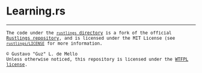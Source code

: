 # Learning.rs

---

<samp><small>
The code under the <a href="./rustlings"><code>rustlings</code> directory</a> is
a fork of the official <a href="https://github.com/rust-lang/rustlings">Rustlings
repository</a>, and is licensed under the MIT License (see <a href="./rustlings/LICENSE">
<code>rustlings/LICENSE</code><a/> for more information.</br></br>
&copy; Gustavo "Guz" L. de Mello <br/>
Unless otherwise noticed, this repository is licensed under the <a href="./LICENSE">
WTFPL license</a>.
</small></samp>


